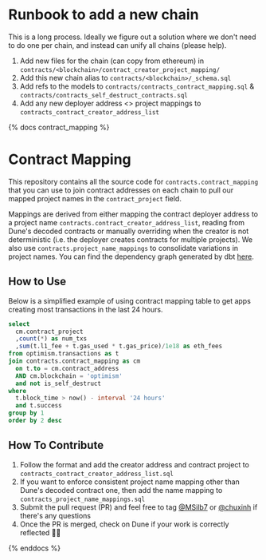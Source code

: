 # Runbook to add a new chain

This is a long process. Ideally we figure out a solution where we don't need to do one per chain, and instead can unify all chains (please help).

1. Add new files for the chain (can copy from ethereum) in `contracts/<blockchain>/contract_creator_project_mapping/`
2. Add this new chain alias to `contracts/<blockchain>/_schema.sql`
3. Add refs to the models to `contracts/contracts_contract_mapping.sql` & `contracts/contracts_self_destruct_contracts.sql`
4. Add any new deployer address <> project mappings to `contracts_contract_creator_address_list`

{% docs contract_mapping %}

# Contract Mapping
This repository contains all the source code for `contracts.contract_mapping` that you can use to join contract addresses on each chain to pull our mapped project names in the `contract_project` field.

Mappings are derived from either mapping the contract deployer address to a project name `contracts.contract_creator_address_list`, reading from Dune's decoded contracts or manually overriding when the creator is not deterministic (i.e. the deployer creates contracts for multiple projects). We also use `contracts.project_name_mappings` to consolidate variations in project names. You can find the dependency graph generated by dbt [here](https://spellbook-docs.dune.com/#!/model/model.spellbook.contracts_contract_mapping).

## How to Use
Below is a simplified example of using contract mapping table to get apps creating most transactions in the last 24 hours.

```sql
select 
  cm.contract_project
  ,count(*) as num_txs
  ,sum(t.l1_fee + t.gas_used * t.gas_price)/1e18 as eth_fees
from optimism.transactions as t 
join contracts.contract_mapping as cm
  on t.to = cm.contract_address
  AND cm.blockchain = 'optimism'
  and not is_self_destruct
where 
  t.block_time > now() - interval '24 hours'
  and t.success
group by 1
order by 2 desc
```

## How To Contribute
1. Follow the format and add the creator address and contract project to `contracts_contract_creator_address_list.sql`
2. If you want to enforce consistent project name mapping other than Dune's decoded contract one, then add the name mapping to `contracts_project_name_mappings.sql`
3. Submit the pull request (PR) and feel free to tag [@MSilb7](https://github.com/MSilb7) or [@chuxinh](https://github.com/chuxinh) if there's any questions
4. Once the PR is merged, check on Dune if your work is correctly reflected 🔴✨

{% enddocs %}
